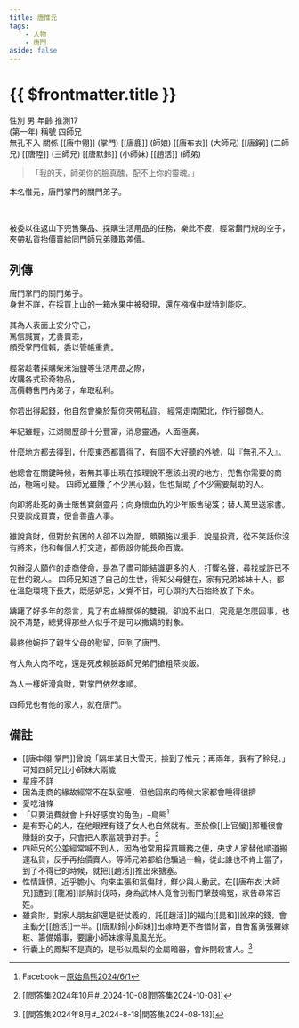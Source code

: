 ```yaml
---
title: 唐惟元
tags:
    - 人物
    - 唐門
aside: false
---
```


# {{ $frontmatter.title }}

<ChTabs position="bottom">
    <ChTab title="唐惟元">
        <Ch
            src='/images/characters/brother4/normal.webp' 
            position='right'/>
        <ChName nameZh='唐惟元' nameEn='Tang Wei Yuan' position='right' />
        <ChTable>
            <ChTr>
                <ChTd isTitle=true>
                    性別
                </ChTd>
                <ChTd>
                    男
                </ChTd>
            </ChTr>
            <ChTr>
                <ChTd isTitle=true>
                    年齡
                </ChTd>
                <ChTd>
                    推測17<br>(第一年)
                </ChTd>
            </ChTr>
            <ChTr>
                <ChTd isTitle=true>
                    稱號
                </ChTd>
                <ChTd>
                    四師兄<br>無孔不入
                </ChTd>
            </ChTr>
            <ChTr>
                <ChTd isTitle=true position='center'>
                    關係
                </ChTd>
            </ChTr>
            <ChTr>
                <ChTd position='center'>
                    [[唐中翎]] (掌門)
                </ChTd>
            </ChTr>
            <ChTr>
                <ChTd position='center'>
                    [[唐鹿]] (師娘)
                </ChTd>
            </ChTr>
            <ChTr>
                <ChTd position='center'>  
                    [[唐布衣]] (大師兄)
                </ChTd>
            </ChTr>
            <ChTr>
                <ChTd position='center'>  
                    [[唐錚]] (二師兄)
                </ChTd>
            </ChTr>
            <ChTr>
                <ChTd position='center'>  
                    [[唐陞]] (三師兄)
                </ChTd>
            </ChTr>
            <ChTr>
                <ChTd position='center'>
                    [[唐默鈴]] (小師妹)
                </ChTd>
            </ChTr>
            <ChTr>
                <ChTd position='center'>
                    [[趙活]] (師弟)
                </ChTd>
            </ChTr>
        </ChTable>
    </ChTab>
</ChTabs>

> 「我的天，師弟你的臉真醜，配不上你的靈魂。」

本名惟元，唐門掌門的關門弟子。

<br>

被委以往返山下兜售藥品、採購生活用品的任務，樂此不疲，經常鑽門規的空子，夾帶私貨抬價賣給同門師兄弟賺取差價。

## 列傳

<Tabs>
  <Tab title="列傳一">
	唐門掌門的關門弟子。<br>
    身世不詳，在採買上山的一箱水果中被發現，還在襁褓中就特別能吃。<br><br>
    其為人表面上安分守己，<br>
    篤信誠實，尤善賣乖，<br>
    頗受掌門信賴，委以管帳重責。<br><br>
    經常趁著採購柴米油鹽等生活用品之際，<br>
    收購各式珍奇物品，<br>
    高價轉售門內弟子，牟取私利。<br><br>
    你若出得起錢，他自然會樂於幫你夾帶私貨。
  </Tab>
  <Tab title="列傳二">
	經常走南闖北，作行腳商人。<br><br>
	年紀雖輕，江湖閱歷卻十分豐富，消息靈通，人面極廣。<br><br>
	什麼地方都去得到，什麼東西都賣得了，有個不大好聽的外號，叫『無孔不入』。<br><br>
	他總會在關鍵時候，若無其事出現在按理說不應該出現的地方，兜售你需要的商品，極端可疑。
  </Tab>
  <Tab title="列傳三">
    四師兄雖賺了不少黑心錢，但也幫助了不少需要幫助的人。<br><br>
    向即將赴死的勇士販售寶劍靈丹；向身懷血仇的少年販售秘笈；替人萬里送家書。只要談成買賣，便會善盡人事。<br><br>
    雖說貪財，但對於貧困的人卻不以為鄙，頗願施以援手，說是投資，從不笑話你沒有將來，他和每個人打交道，都假設你能長命百歲。<br><br>
    包辦沒人願作的走商使命，是為了盡可能結識更多的人，打響名聲，尋找或許已不在世的親人。
  </Tab>
  <Tab title="列傳四">
    四師兄知道了自己的生世，得知父母健在，家有兄弟姊妹十人，都在溫飽環境下長大，既感妒忌，又覺不甘，可心頭的大石始終放了下來。<br><br>
    躊躇了好多年的怨言，見了有血緣關係的雙親，卻說不出口，究竟是怎麼回事，也說不清楚，總覺得那些人似乎不是可以撒嬌的對象。<br><br>
    最終他婉拒了親生父母的慰留，回到了唐門。<br><br>
    有大魚大肉不吃，還是死皮賴臉跟師兄弟們搶粗茶淡飯。<br><br>
    為人一樣奸滑貪財，對掌門依然孝順。<br><br>
    四師兄也有他的家人，就在唐門。
  </Tab>
</Tabs>

## 備註

-   [[唐中翎|掌門]]曾說「隔年某日大雪天，撿到了惟元；再兩年，我有了鈴兒。」可知四師兄比小師妹大兩歲
-   星座不詳
-   因為走商的緣故經常不在臥室睡，但他回來的時候大家都會睡得很擠
-   愛吃油條
-   「只要消費就會上升好感度的角色」–鳥熊[^2]
-   是有野心的人，在他眼裡有錢了女人也自然就有。至於像[[上官螢]]那種很會賺錢的女子，只會把人家當競爭對手。[^1]
-   四師兄的公差經常喊不到人，因為他常用採買職務之便，央求人家替他順道搬運私貨，反手再抬價賣人。等師兄弟都給他騙過一輪，從此誰也不肯上當了，到了不得已的時候，就把[[趙活]]推出來搪塞。
-   性情謹慎，近乎膽小。向來主張和氣傷財，鮮少與人動武。在[[唐布衣|大師兄]]遭到[[龍湘]]誤解討伐時，身為武林人竟會到衙門擊鼓鳴冤，狀告尋常百姓。
-   雖貪財，對家人朋友卻還是挺仗義的，託[[趙活]]的福向[[晁和]]訛來的錢，會主動分[[趙活]]一半。[[唐默鈴|小師妹]]出嫁時更不吝惜財富，自告奮勇張羅嫁粧、籌備婚事，要讓小師妹嫁得風風光光。
-   行囊上的鳳梨不是真的，是形似鳳梨的金屬暗器，會炸開殺害人。[^3]

[^1]: [[問答集2024年10月#_2024-10-08|問答集2024-10-08]]
[^2]: Facebook－[原始鳥熊2024/6/1](https://www.facebook.com/obbstudio/posts/pfbid02DWHjzPLdRguLBns6wSeWRQUC1DcNr4nRNhgGfytbghiHANhircvTyAGndWyktv5Dl)
[^3]: [[問答集2024年8月#_2024-8-18|問答集2024-08-18]]